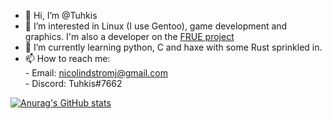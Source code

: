 - 👋 Hi, I’m @Tuhkis
- 👀 I’m interested in Linux (I use Gentoo), game development and graphics. I'm also a developer on the [FRUE project](https://github.com/FRUE-Project)
- 🌱 I’m currently learning python, C and haxe with some Rust sprinkled in.
- 📫 How to reach me: <br>
        - Email: nicolindstromj@gmail.com <br>
        - Discord: Tuhkis#7662 <br>

[![Anurag's GitHub stats](https://github-readme-stats.vercel.app/api?username=Tuhkis)](https://github.com/anuraghazra/github-readme-stats)

<!---
Tuhkis/Tuhkis is a ✨ special ✨ repository because its `README.md` (this file) appears on your GitHub profile.
You can click the Preview link to take a look at your changes.
--->
